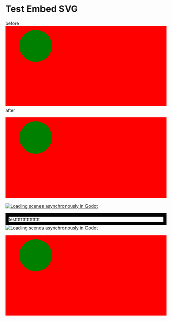 # Test Embed SVG

<div>
	before
<svg fill="none" viewBox="0 0 800 400" width="800" height="400" xmlns="http://www.w3.org/2000/svg">
   <rect width="100%" height="100%" fill="red" />

  <circle cx="150" cy="100" r="80" fill="green" />
  

</svg>
	after
</div>











[![Loading scenes asynchronously in Godot](https://github.com/workhorsy/test_svg_embed/blob/master/play_video.svg)](https://youtu.be/PFCWlwdfK_k, "Loading scenes asynchronously in Godot")

[![Loading scenes asynchronously in Godot](https://img.youtube.com/vi/PFCWlwdfK_k/0.jpg)](https://youtu.be/PFCWlwdfK_k, "Loading scenes asynchronously in Godot")


<div>
	<div style="border:10px solid black;">testtttttttttttttttt</div>
	<a href="https://youtu.be/PFCWlwdfK_k">
		<img src="https://img.youtube.com/vi/PFCWlwdfK_k/0.jpg" alt="Loading scenes asynchronously in Godot">
	</a>
</div>


![groups](https://github.com/workhorsy/test_svg_embed/blob/master/play_video.svg)
